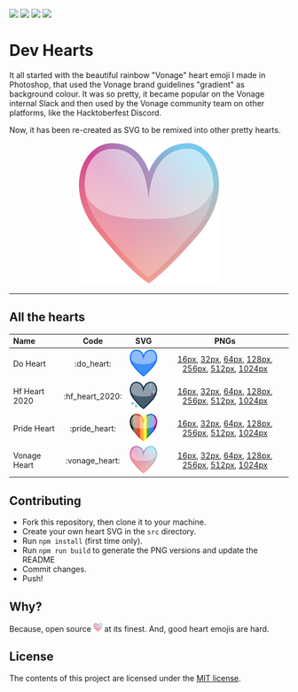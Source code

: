![](https://img.shields.io/badge/main-not%20master-green)
![](https://img.shields.io/badge/made%20with-%E2%9D%A4-d687b6)
![](https://img.shields.io/github/contributors/lukeocodes/vonage-heart)
![](https://img.shields.io/github/issues/lukeocodes/vonage-heart)

# Dev Hearts

It all started with the beautiful rainbow "Vonage" heart emoji I made in Photoshop, that used the Vonage brand guidelines "gradient" as background colour. It was so pretty, it became popular on the Vonage internal Slack and then used by the Vonage community team on other platforms, like the Hacktoberfest Discord.

Now, it has been re-created as SVG to be remixed into other pretty hearts.

<p align="center">
<img src="src/vonage_heart.svg" height="256">
</p>

<hr/>

## All the hearts

<!-- START TABLE -->
| Name          |      Code       |                                 SVG                                  |                                                                                                                                       PNGs                                                                                                                                       |
| :------------ | :-------------: | :------------------------------------------------------------------: | :------------------------------------------------------------------------------------------------------------------------------------------------------------------------------------------------------------------------------------------------------------------------------: |
| Do Heart      |   :do_heart:    |      <img src="./src/do_heart.svg" alt="do_heart" width="64" />      |                  [16px](./build/do_heart@0.25x.png), [32px](./build/do_heart@0.5x.png), [64px](./build/do_heart.png), [128px](./build/do_heart@2x.png), [256px](./build/do_heart@4x.png), [512px](./build/do_heart@8x.png), [1024px](./build/do_heart@16x.png)                   |
| Hf Heart 2020 | :hf_heart_2020: | <img src="./src/hf_heart_2020.svg" alt="hf_heart_2020" width="64" /> | [16px](./build/hf_heart_2020@0.25x.png), [32px](./build/hf_heart_2020@0.5x.png), [64px](./build/hf_heart_2020.png), [128px](./build/hf_heart_2020@2x.png), [256px](./build/hf_heart_2020@4x.png), [512px](./build/hf_heart_2020@8x.png), [1024px](./build/hf_heart_2020@16x.png) |
| Pride Heart   |  :pride_heart:  |   <img src="./src/pride_heart.svg" alt="pride_heart" width="64" />   |        [16px](./build/pride_heart@0.25x.png), [32px](./build/pride_heart@0.5x.png), [64px](./build/pride_heart.png), [128px](./build/pride_heart@2x.png), [256px](./build/pride_heart@4x.png), [512px](./build/pride_heart@8x.png), [1024px](./build/pride_heart@16x.png)        |
| Vonage Heart  | :vonage_heart:  |  <img src="./src/vonage_heart.svg" alt="vonage_heart" width="64" />  |    [16px](./build/vonage_heart@0.25x.png), [32px](./build/vonage_heart@0.5x.png), [64px](./build/vonage_heart.png), [128px](./build/vonage_heart@2x.png), [256px](./build/vonage_heart@4x.png), [512px](./build/vonage_heart@8x.png), [1024px](./build/vonage_heart@16x.png)     |

<!-- END TABLE -->

## Contributing

- Fork this repository, then clone it to your machine.
- Create your own heart SVG in the `src` directory. 
- Run `npm install` (first time only).
- Run `npm run build` to generate the PNG versions and update the README
- Commit changes.
- Push!

## Why?

Because, open source <img src="src/vonage_heart.svg" height="16"> at its finest. And, good heart emojis are hard.

## License

The contents of this project are licensed under the [MIT license](LICENSE).
